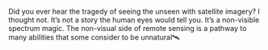 Did you ever hear the tragedy of seeing the unseen with satellite imagery? I thought not. It’s not a story the human eyes would tell you. It’s a non-visible spectrum magic. The non-visual side of remote sensing is a pathway to many abilities that some consider to be unnatural🛰️

